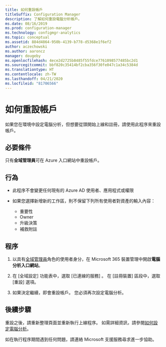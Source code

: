 ```yaml
---
title: 如何重設帳戶
titleSuffix: Configuration Manager
description: 了解如何重設電腦分析帳戶。
ms.date: 08/16/2019
ms.prod: configuration-manager
ms.technology: configmgr-analytics
ms.topic: conceptual
ms.assetid: 884d4864-950b-4139-b778-d5368e1f6ef2
author: aczechowski
ms.author: aaroncz
manager: dougeby
ms.openlocfilehash: 4ece2d2725b8485f55fdce7761098577485bc2d1
ms.sourcegitcommit: bbf820c35414bf2cba356f30fe047c1a34c5384d
ms.translationtype: HT
ms.contentlocale: zh-TW
ms.lasthandoff: 04/21/2020
ms.locfileid: "81706566"
---
```

# <a name="how-to-reset-your-account"></a>如何重設帳戶

<!-- 3733897 -->

如果您在環境中設定電腦分析，但想要從頭開始上線和註冊，請使用此程序來重設帳戶。

## <a name="prerequisites"></a>必要條件

只有**全域管理員**可在 Azure 入口網站中重設帳戶。

## <a name="behaviors"></a>行為

- 此程序不會變更任何現有的 Azure AD 使用者、應用程式或權限

- 如果您選擇新增新的工作區，則不保留下列所有使用者對資產的輸入內容：
    - 重要性
    - Owner
    - 升級決策
    - 補救附註

## <a name="process"></a>程序

1. 以具有[全域管理員](https://aka.ms/desktopanalytics)角色的使用者身分，在 Microsoft 365 裝置管理中開啟**電腦分析入口網站**。

1. 在 [全域設定]  功能表中，選取 [已連線的服務]  。 在 [註冊裝置] 區段中，選取 [重設]  選項。

1. 如果決定繼續，即會重設帳戶。 您必須再次設定電腦分析。

## <a name="next-steps"></a>後續步驟

重設之後，請重新整理頁面並重新執行上線程序。 如需詳細資訊，請參閱[如何設定電腦分析](set-up.md)。

如在執行程序期間遇到任何問題，請連絡 Microsoft 支援服務尋求進一步協助。
